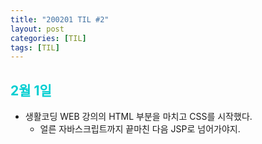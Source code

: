 ```yaml
---
title: "200201 TIL #2"
layout: post
categories: [TIL]
tags: [TIL]
---
```


## <span style="color: darkturquoise;"> 2월 1일 </span>

- 생활코딩 WEB 강의의 HTML 부분을 마치고 CSS를 시작했다.
  - 얼른 자바스크립트까지 끝마친 다음 JSP로 넘어가야지.
